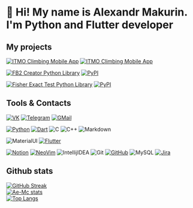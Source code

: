 # 👋 Hi! My name is Alexandr Makurin. I'm Python and Flutter developer

## My projects

[![ITMO Climbing Mobile App](https://img.shields.io/badge/ITMO%20Climbing-375790.svg?logo=GitHub&style=flat-square)](https://play.google.com/store/apps/details?id=ru.aemc.itmo_climbing)
[![ITMO Climbing Mobile App](https://img.shields.io/endpoint?color=375790&logo=google-play&style=flat-square&url=https%3A%2F%2Fplay.cuzi.workers.dev%2Fplay%3Fi%3Dru.aemc.itmo_climbing%26l%3DITMO%2520Climbing%26m%3D%24version)](https://play.google.com/store/apps/details?id=ru.aemc.itmo_climbing)

[![FB2 Creator Python Library](https://img.shields.io/badge/FB2%20Creator%20Python%20Library-375790?logo=GitHub&style=flat-square)](https://github.com/Ae-Mc/FB2) [![PyPI](https://img.shields.io/pypi/v/FB2?color=orange&style=flat-square)](https://pypi.org/project/FB2/)

[![Fisher Exact Test Python Library](https://img.shields.io/badge/Fisher%20Exact%20Test%20Python%20Library-375790?logo=GitHub&style=flat-square)](https://github.com/Ae-Mc/Fisher) [![PyPI](https://img.shields.io/pypi/v/FisherExactTest?color=orange&style=flat-square)](https://pypi.org/project/FisherExactTest/)

## Tools & Contacts

[![VK](https://img.shields.io/badge/vk-blue.svg?&style=for-the-badge&logo=vk&logoColor=white)](https://vk.com/creeperasha)
[![Telegram](https://img.shields.io/badge/Telegram-2CA5E0?style=for-the-badge&logo=telegram&logoColor=white)](https://t.me/ae_mc)
[![GMail](https://img.shields.io/badge/Gmail-D14836?style=for-the-badge&logo=gmail&logoColor=white)](mailto:alexandr.mc12@gmail.com)

[![Python](https://img.shields.io/badge/-Python-375790?style=for-the-badge&logo=python&logoColor=white)](https://python.org)
[![Dart](https://img.shields.io/badge/dart-%230175C2.svg?&style=for-the-badge&logo=dart&logoColor=white)](https://dart.dev)
![C](https://img.shields.io/badge/c-%2300599C.svg?&style=for-the-badge&logo=c&logoColor=white)
![C++](https://img.shields.io/badge/c++-%2300599C.svg?&style=for-the-badge&logo=c%2B%2B&ogoColor=white)
![Markdown](https://img.shields.io/badge/markdown-%23000000.svg?&style=for-the-badge&logo=markdown&logoColor=white)

![MaterialUI](https://img.shields.io/badge/materialui-%230081CB.svg?&style=for-the-badge&logo=material-ui&logoColor=white)
[![Flutter](https://img.shields.io/badge/Flutter-%2302569B.svg?&style=for-the-badge&logo=Flutter&logoColor=white)](https://flutter.dev)

[![Notion](https://img.shields.io/badge/Notion-e0e0e0.svg?&style=for-the-badge&logo=notion&logoColor=black)](https://notion.so)
[![NeoVim](https://img.shields.io/badge/NEOVIM-blue.svg?&style=for-the-badge&logo=neovim&logoColor=white)](https://neovim.io)
![IntellijIDEA](https://img.shields.io/badge/IntelliJIDEA-e0e0e0.svg?&style=for-the-badge&logo=intellij-idea&logoColor=black)
![Git](https://img.shields.io/badge/git-%23F05033.svg?&style=for-the-badge&logo=git&logoColor=white)
[![GitHub](https://img.shields.io/badge/github-24292e.svg?&style=for-the-badge&logo=github&logoColor=white)](https://github.com/Ae-Mc)
![MySQL](https://img.shields.io/badge/mysql-e0e0e0.svg?&style=for-the-badge&logo=mysql&logoColor=375790&textColor=375790)
[![Jira](https://img.shields.io/badge/jira-blue?style=for-the-badge&logo=jira)](https://www.atlassian.com/ru/software/jira)

## Github stats

[![GitHub Streak](https://github-readme-streak-stats.herokuapp.com/?user=Ae-Mc)](https://git.io/streak-stats)  
[![Ae-Mc stats](https://github-readme-stats.vercel.app/api?username=Ae-Mc&show_icons=true&include_all_commits=true)](https://github.com/anuraghazra/github-readme-stats)  
[![Top Langs](https://github-readme-stats.vercel.app/api/top-langs/?username=Ae-Mc&layout=compact)](https://github.com/anuraghazra/github-readme-stats)
